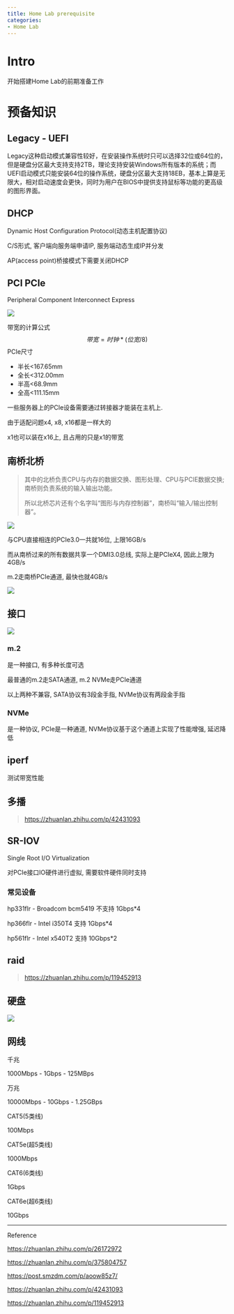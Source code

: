 ```yaml
---
title: Home Lab prerequisite
categories:
- Home Lab
---
```


# Intro

开始搭建Home Lab的前期准备工作

# 预备知识

## Legacy - UEFI

Legacy这种启动模式兼容性较好，在安装操作系统时只可以选择32位或64位的，但是硬盘分区最大支持支持2TB，理论支持安装Windows所有版本的系统；而UEFI启动模式只能安装64位的操作系统，硬盘分区最大支持18EB，基本上算是无限大，相对启动速度会更快，同时为用户在BIOS中提供支持鼠标等功能的更高级的图形界面。

## DHCP

Dynamic Host Configuration Protocol(动态主机配置协议)

C/S形式, 客户端向服务端申请IP, 服务端动态生成IP并分发

AP(access point)桥接模式下需要关闭DHCP

## PCI PCIe

Peripheral Component Interconnect Express

![](https://blogimg-1304875656.cos.ap-hongkong.myqcloud.com//20211029230958.png)

带宽的计算公式
$$
带宽=时钟*(位宽/8)
$$
PCIe尺寸

- 半长<167.65mm
- 全长<312.00mm
- 半高<68.9mm
- 全高<111.15mm

一些服务器上的PCIe设备需要通过转接器才能装在主机上.

由于适配问题x4, x8, x16都是一样大的

x1也可以装在x16上, 且占用的只是x1的带宽

## 南桥北桥

> 其中的北桥负责CPU与内存的数据交换、图形处理、CPU与PCIE数据交换; 南桥则负责系统的输入输出功能。
>
> 所以北桥芯片还有个名字叫“图形与内存控制器”，南桥叫“输入/输出控制器”。

![](https://blogimg-1304875656.cos.ap-hongkong.myqcloud.com//20211029232104.png)

与CPU直接相连的PCIe3.0一共就16位, 上限16GB/s

而从南桥过来的所有数据共享一个DMI3.0总线, 实际上是PCIeX4, 因此上限为4GB/s

m.2走南桥PCIe通道, 最快也就4GB/s

![](https://blogimg-1304875656.cos.ap-hongkong.myqcloud.com//20211030001812.png)

## 接口

![](https://blogimg-1304875656.cos.ap-hongkong.myqcloud.com//20211030002007.png)

### m.2

是一种接口, 有多种长度可选

最普通的m.2走SATA通道, m.2 NVMe走PCIe通道

以上两种不兼容, SATA协议有3段金手指, NVMe协议有两段金手指

### NVMe

是一种协议, PCIe是一种通道, NVMe协议基于这个通道上实现了性能增强, 延迟降低



## iperf

测试带宽性能

## 多播

> https://zhuanlan.zhihu.com/p/42431093

## SR-IOV

Single Root I/O Virtualization

对PCIe接口IO硬件进行虚拟, 需要软件硬件同时支持

### 常见设备

hp331flr - Broadcom bcm5419 不支持 1Gbps*4

hp366flr - Intel i350T4 支持 1Gbps*4

hp561flr - Intel x540T2 支持 10Gbps*2

## raid

> https://zhuanlan.zhihu.com/p/119452913

## 硬盘

![](https://blogimg-1304875656.cos.ap-hongkong.myqcloud.com//20211030003204.png)



## 网线

千兆

1000Mbps - 1Gbps - 125MBps

万兆

10000Mbps - 10Gbps - 1.25GBps

CAT5(5类线)

100Mbps

CAT5e(超5类线)

1000Mbps

CAT6(6类线)

1Gbps

CAT6e(超6类线)

10Gbps







----

Reference

https://zhuanlan.zhihu.com/p/26172972

https://zhuanlan.zhihu.com/p/375804757

https://post.smzdm.com/p/aoow85z7/

https://zhuanlan.zhihu.com/p/42431093

https://zhuanlan.zhihu.com/p/119452913
